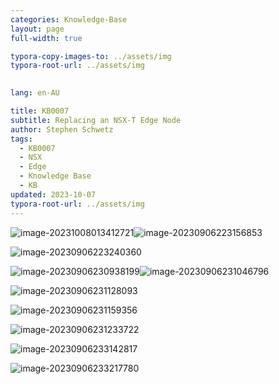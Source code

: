 ```yaml
---
categories: Knowledge-Base
layout: page
full-width: true

typora-copy-images-to: ../assets/img
typora-root-url: ../assets/img
		

lang: en-AU

title: KB0007
subtitle: Replacing an NSX-T Edge Node
author: Stephen Schwetz
tags: 
  - KB0007
  - NSX
  - Edge
  - Knowledge Base
  - KB
updated: 2023-10-07
typora-root-url: ../assets/img
---
```




![image-20231008013412721](image-20231008013412721.png)![image-20230906223156853](image-20230906223156853.png)

![image-20230906223240360](image-20230906223240360-6689182.png)

![image-20230906230938199](image-20230906230938199.png)![image-20230906231046796](image-20230906231046796.png)

![image-20230906231128093](image-20230906231128093.png)

![image-20230906231159356](image-20230906231159356.png)

![image-20230906231233722](image-20230906231233722.png)

![image-20230906233142817](image-20230906233142817.png)

![image-20230906233217780](image-20230906233217780.png)

